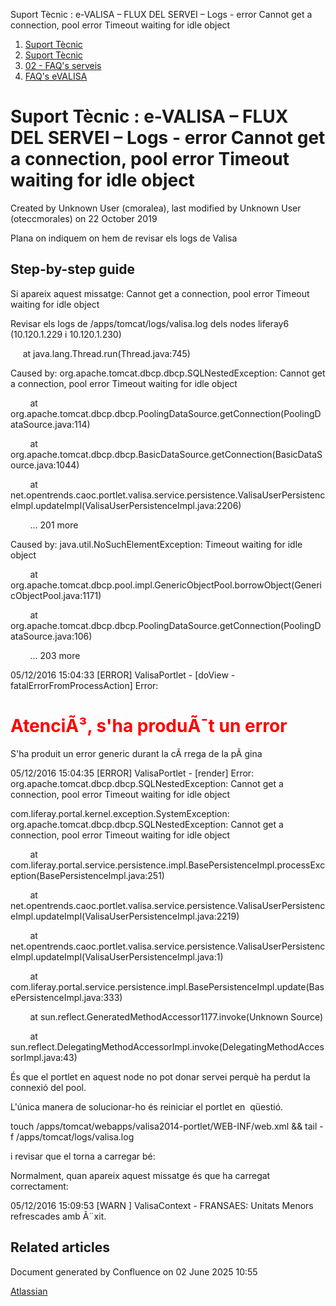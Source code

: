 Suport Tècnic : e-VALISA – FLUX DEL SERVEI – Logs - error Cannot get a connection, pool error Timeout waiting for idle object  

1.  [Suport Tècnic](index.md)
2.  [Suport Tècnic](13893782.md)
3.  [02 - FAQ's serveis](26313393.md)
4.  [FAQ's eVALISA](28705569.md)

Suport Tècnic : e-VALISA – FLUX DEL SERVEI – Logs - error Cannot get a connection, pool error Timeout waiting for idle object
=============================================================================================================================

Created by Unknown User (cmoralea), last modified by Unknown User (oteccmorales) on 22 October 2019

Plana on indiquem on hem de revisar els logs de Valisa

Step-by-step guide
------------------

Si apareix aquest missatge: Cannot get a connection, pool error Timeout waiting for idle object

Revisar els logs de /apps/tomcat/logs/valisa.log dels nodes liferay6 (10.120.1.229 i 10.120.1.230)

     at java.lang.Thread.run(Thread.java:745)

Caused by: org.apache.tomcat.dbcp.dbcp.SQLNestedException: Cannot get a connection, pool error Timeout waiting for idle object

        at org.apache.tomcat.dbcp.dbcp.PoolingDataSource.getConnection(PoolingDataSource.java:114)

        at org.apache.tomcat.dbcp.dbcp.BasicDataSource.getConnection(BasicDataSource.java:1044)

        at net.opentrends.caoc.portlet.valisa.service.persistence.ValisaUserPersistenceImpl.updateImpl(ValisaUserPersistenceImpl.java:2206)

        ... 201 more

Caused by: java.util.NoSuchElementException: Timeout waiting for idle object

        at org.apache.tomcat.dbcp.pool.impl.GenericObjectPool.borrowObject(GenericObjectPool.java:1171)

        at org.apache.tomcat.dbcp.dbcp.PoolingDataSource.getConnection(PoolingDataSource.java:106)

        ... 203 more

05/12/2016 15:04:33 \[ERROR\] ValisaPortlet - \[doView - fatalErrorFromProcessAction\] Error: <h1 style="color: red">AtenciÃ³, s'ha produÃ¯t un error</h1>S'ha produit un error generic durant la cÃ rrega de la pÃ gina

05/12/2016 15:04:35 \[ERROR\] ValisaPortlet - \[render\] Error: org.apache.tomcat.dbcp.dbcp.SQLNestedException: Cannot get a connection, pool error Timeout waiting for idle object

com.liferay.portal.kernel.exception.SystemException: org.apache.tomcat.dbcp.dbcp.SQLNestedException: Cannot get a connection, pool error Timeout waiting for idle object

        at com.liferay.portal.service.persistence.impl.BasePersistenceImpl.processException(BasePersistenceImpl.java:251)

        at net.opentrends.caoc.portlet.valisa.service.persistence.ValisaUserPersistenceImpl.updateImpl(ValisaUserPersistenceImpl.java:2219)

        at net.opentrends.caoc.portlet.valisa.service.persistence.ValisaUserPersistenceImpl.updateImpl(ValisaUserPersistenceImpl.java:1)

        at com.liferay.portal.service.persistence.impl.BasePersistenceImpl.update(BasePersistenceImpl.java:333)

        at sun.reflect.GeneratedMethodAccessor1177.invoke(Unknown Source)

        at sun.reflect.DelegatingMethodAccessorImpl.invoke(DelegatingMethodAccessorImpl.java:43)

  

  

És que el portlet en aquest node no pot donar servei perquè ha perdut la connexió del pool.

L'única manera de solucionar-ho és reiniciar el portlet en  qüestió.

  

touch /apps/tomcat/webapps/valisa2014-portlet/WEB-INF/web.xml && tail -f /apps/tomcat/logs/valisa.log

i revisar que el torna a carregar bé:

Normalment, quan apareix aquest missatge és que ha carregat correctament:

  

05/12/2016 15:09:53 \[WARN \] ValisaContext - FRANSAES: Unitats Menors refrescades amb Ã¨xit.

Related articles
----------------

  

Document generated by Confluence on 02 June 2025 10:55

[Atlassian](http://www.atlassian.com/)